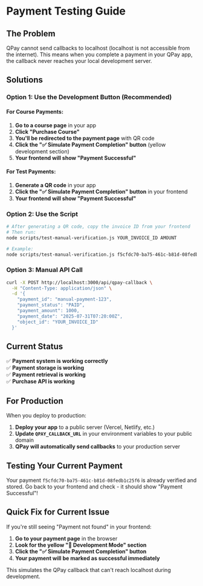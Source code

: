 # Payment Testing Guide

## The Problem
QPay cannot send callbacks to localhost (localhost is not accessible from the internet). This means when you complete a payment in your QPay app, the callback never reaches your local development server.

## Solutions

### Option 1: Use the Development Button (Recommended)

#### For Course Payments:
1. **Go to a course page** in your app
2. **Click "Purchase Course"**
3. **You'll be redirected to the payment page** with QR code
4. **Click the "✅ Simulate Payment Completion" button** (yellow development section)
5. **Your frontend will show "Payment Successful"**

#### For Test Payments:
1. **Generate a QR code** in your app
2. **Click the "✅ Simulate Payment Completion" button** in your frontend
3. **Your frontend will show "Payment Successful"**

### Option 2: Use the Script
```bash
# After generating a QR code, copy the invoice ID from your frontend
# Then run:
node scripts/test-manual-verification.js YOUR_INVOICE_ID AMOUNT

# Example:
node scripts/test-manual-verification.js f5cfdc70-ba75-461c-b81d-08fedb1c25f6 1000
```

### Option 3: Manual API Call
```bash
curl -X POST http://localhost:3000/api/qpay-callback \
  -H "Content-Type: application/json" \
  -d '{
    "payment_id": "manual-payment-123",
    "payment_status": "PAID",
    "payment_amount": 1000,
    "payment_date": "2025-07-31T07:20:00Z",
    "object_id": "YOUR_INVOICE_ID"
  }'
```

## Current Status
✅ **Payment system is working correctly**  
✅ **Payment storage is working**  
✅ **Payment retrieval is working**  
✅ **Purchase API is working**  

## For Production
When you deploy to production:
1. **Deploy your app** to a public server (Vercel, Netlify, etc.)
2. **Update `QPAY_CALLBACK_URL`** in your environment variables to your public domain
3. **QPay will automatically send callbacks** to your production server

## Testing Your Current Payment
Your payment `f5cfdc70-ba75-461c-b81d-08fedb1c25f6` is already verified and stored. Go back to your frontend and check - it should show "Payment Successful"!

## Quick Fix for Current Issue
If you're still seeing "Payment not found" in your frontend:

1. **Go to your payment page** in the browser
2. **Look for the yellow "🧪 Development Mode" section**
3. **Click the "✅ Simulate Payment Completion" button**
4. **Your payment will be marked as successful immediately**

This simulates the QPay callback that can't reach localhost during development. 